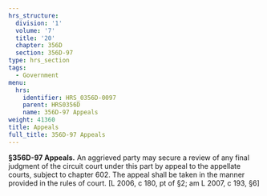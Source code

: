 ```yaml
---
hrs_structure:
  division: '1'
  volume: '7'
  title: '20'
  chapter: 356D
  section: 356D-97
type: hrs_section
tags:
  - Government
menu:
  hrs:
    identifier: HRS_0356D-0097
    parent: HRS0356D
    name: 356D-97 Appeals
weight: 41360
title: Appeals
full_title: 356D-97 Appeals
---
```

**§356D-97 Appeals.** An aggrieved party may secure a review of any final judgment of the circuit court under this part by appeal to the appellate courts, subject to chapter 602\. The appeal shall be taken in the manner provided in the rules of court. [L 2006, c 180, pt of §2; am L 2007, c 193, §6]